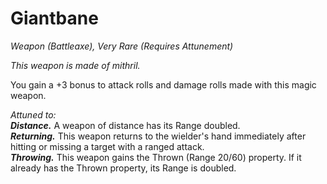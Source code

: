 # Giantbane
*Weapon (Battleaxe), Very Rare (Requires Attunement)*

*This weapon is made of mithril.*

You gain a +3 bonus to attack rolls and damage rolls made with this magic weapon.  

*Attuned to:*  
***Distance.*** A weapon of distance has its Range doubled.  
***Returning.*** This weapon returns to the wielder's hand immediately after hitting or missing a target with a ranged attack.  
***Throwing.*** This weapon gains the Thrown (Range 20/60) property. If it already has the Thrown property, its Range is doubled.